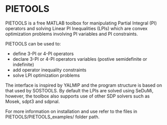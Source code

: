 # PIETOOLS
PIETOOLS is a free MATLAB toolbox for manipulating Partial Integral (PI) operators and solving Linear PI  Inequalities (LPIs) which are convex optimization problems involving PI variables and PI constraints. 

PIETOOLS can be used to:
- define 3-PI or 4-PI operators
- declare 3-PI or 4-PI operators variables (postive semidefinite or indefinite)
- add operator inequality constraints
- solve LPI optimization problems
	
The interface is inspired by YALMIP and the program structure is based on that used by SOSTOOLS. By default the LPIs are solved using SeDuMi, however, the toolbox also supports use of other SDP solvers such as Mosek, sdpt3 and sdpnal.

For more information on installation and use refer to the files in PIETOOLS/PIETOOLS_examples/ folder path.
